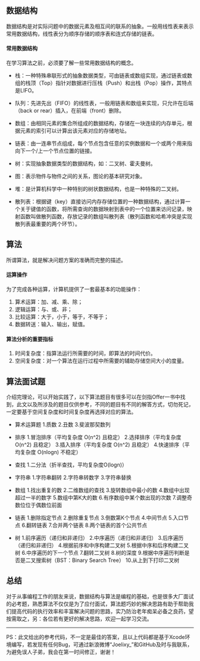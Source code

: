 ## 数据结构
数据结构是对实际问题中的数据元素及相互间的联系的抽象。一般用线性表来表示常用数据结构，线性表分为顺序存储的顺序表和连式存储的链表。
#### 常用数据结构
在学习算法之前，必须要了解一些常用数据结构的概念。
* 栈：一种特殊串联形式的抽象数据类型，可由链表或数组实现，通过链表或数组的栈顶（Top）指针对数据进行压栈（Push）和出栈（Pop）操作，其特点是LIFO。
* 队列：先进先出（FIFO）的线性表，一般用链表和数组来实现，只允许在后端（back or rear）插入，在前端（front）删除。
* 数组：由相同元素的集合所组成的数据结构，存储在一块连续的内存单元，根据元素的索引可以计算出该元素对应的存储地址。
    
* 链表：由一连串节点组成，每个节点包含任意的实例数据和一个或两个用来指向下一个/上一个节点位置的链接。
* 树：实现抽象数据类型的数据结构，如：二叉树、霍夫曼树。
* 图：表示物件与物件之间的关系，图论的基本研究对象。
* 堆：是计算机科学中一种特别的树状数据结构，也是一种特殊的二叉树。
* 散列表：根据键（key）直接访问内存存储位置的一种数据结构，通过计算一个关于键值的函数，将所需查询的数据映射到表中的一个位置来访问记录，映射函数叫做散列函数，存放记录的数组叫散列表（散列函数和哈希冲突是实现散列表最重要的两个环节）。

## 算法
所谓算法，就是解决问题方案的准确而完整的描述。
#### 运算操作
为了完成各种运算，计算机提供了一套最基本的功能操作：
1. 算术运算：加、减、乘、除；
2. 逻辑运算：与、或、非；
3. 比较运算：大于，小于，等于，不等于；
4. 数据转送：输入、输出，赋值。

#### 算法分析的重要指标
1. 时间复杂度：指算法运行所需要的时间，即算法的时间代价。
2. 空间复杂度：对一个算法在运行过程中所需要的辅助存储空间大小的度量。


## 算法面试题
介绍完理论，可以开始实践了，以下算法题目有很多可以在剑指Offer一书中找到，此文以及所涉及的题目仅供参考，不同的题目有不同的解答方式，切勿死记，一定要基于空间复杂度和时间复杂度再选择对应的算法。

* 算术运算题
    1.质数
    2.丑数
    3.斐波那契数列

* 排序
    1.冒泡排序（平均复杂度 O(n^2) 且稳定）
    2.选择排序（平均复杂度 O(n^2) 且稳定）
    3.插入排序（平均复杂度 O(n^2) 且稳定）
    4.快速排序（平均复杂度 O(nlogn) 不稳定）
        
* 查找
    1.二分法（折半查找，平均复杂度O(logn)）

* 字符串
    1.字符串翻转
    2.字符串转数字
    3.字符串替换
    
* 数组
    1.找出重复的数
    2.二维数组的查找
    3.旋转数组中最小的数
    4.数组中出现超过一半的数字
    5.数组中第K大的数
    6.有序数组中某个数出现的次数
    7.调整奇数位位于偶数位前面
* 链表
    1.删除指定节点
    2.删除重复节点
    3.倒数第K个节点
    4.中间节点
    5.入口节点
    6.翻转链表
    7.合并两个链表
    8.两个链表的首个公共节点
* 树
    1.前序遍历（递归和非递归）
    2.中序遍历（递归和非递归）
    3.后序遍历（递归和非递归）
    4.根据前序和中序构建二叉树
    5.根据中序和后序构建二叉树
    6.中序遍历的下一个节点
    7.翻转二叉树
    8.树的深度
    9.根据中序遍历判断是否是二叉搜索树（BST：Binary Search Tree）
    10.从上到下打印二叉树
    
## 总结
对于从事编程工作的朋友来说，数据结构与算法是编程的基础，也是很多大厂面试的必考题，熟悉算法不仅仅是为了应付面试，算法题巧妙的解决思路有助于帮助我们提高代码的执行效率和丰富解决问题的思路，实乃防治老年痴呆必备之良药，望按需取之，另：各位若有更好的解决思路，欢迎一起学习交流。
- - - 
PS：此文给出的参考代码，不一定是最佳的答案，且以上代码都是基于Xcode环境编写，若发现有任何Bug，可通过新浪微博“Joelixy_”和GitHub及时与我联系，为避免误人子弟，我会在第一时间修正，谢谢！

